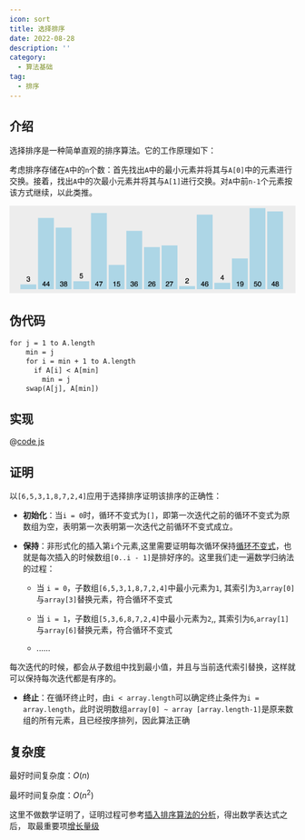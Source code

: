 ```yaml
---
icon: sort
title: 选择排序
date: 2022-08-28
description: ''
category:
  - 算法基础
tag:
  - 排序
---
```


## 介绍

选择排序是一种简单直观的排序算法。它的工作原理如下：

考虑排序存储在`A`中的`n`个数：首先找出`A`中的最小元素并将其与`A[0]`中的元素进行交换。接着，找出`A`中的次最小元素并将其与`A[1]`进行交换。对`A`中前`n-1`个元素按该方式继续，以此类推。

![alt](/select-sort.gif)

## 伪代码

```console
for j = 1 to A.length
    min = j
    for i = min + 1 to A.length
      if A[i] < A[min]
        min = j 
    swap(A[j], A[min])
```
## 实现

@[code js](../../src/algorithms/sorting/select-sort.js)

## 证明

以`[6,5,3,1,8,7,2,4]`应用于选择排序证明该排序的正确性：

- **初始化**：当`i = 0`时，循环不变式为`[]`，即第一次迭代之前的循环不变式为原数组为空，表明第一次表明第一次迭代之前循环不变式成立。
- **保持**：非形式化的插入第`i`个元素,这里需要证明每次循环保持[循环不变式](1.插入排序.md#循环不变式)，也就是每次插入的时候数组`[0..i - 1]`是排好序的。这里我们走一遍数学归纳法的过程：

  - 当 `i = 0`，子数组`[6,5,3,1,8,7,2,4]`中最小元素为`1`, 其索引为`3`,`array[0]`与`array[3]`替换元素，符合循环不变式

  - 当 `i = 1`，子数组`[5,3,6,8,7,2,4]`中最小元素为`2`,, 其索引为`6`,`array[1]`与`array[6]`替换元素，符合循环不变式

  - ......

每次迭代的时候，都会从子数组中找到最小值，并且与当前迭代索引替换，这样就可以保持每次迭代都是有序的。

- **终止**：在循环终止时，由`i < array.length`可以确定终止条件为`i = array.length`，此时说明数组`array[0] ~ array [array.length-1]`是原来数组的所有元素，且已经按序排列，因此算法正确
  
## 复杂度

最好时间复杂度：$O(n)$

最坏时间复杂度：$O(n^2)$

这里不做数学证明了，证明过程可参考[插入排序算法的分析](2.分析算法.md#插入排序算法的分析)，得出数学表达式之后， 取最重要项[增长量级](2.分析算法.md增长量级)
